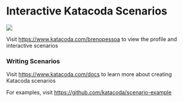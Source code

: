 # Interactive Katacoda Scenarios

[![](http://shields.katacoda.com/katacoda/brenopessoa/count.svg)](https://www.katacoda.com/brenopessoa "Get your profile on Katacoda.com")

Visit https://www.katacoda.com/brenopessoa to view the profile and interactive scenarios

### Writing Scenarios
Visit https://www.katacoda.com/docs to learn more about creating Katacoda scenarios

For examples, visit https://github.com/katacoda/scenario-example
